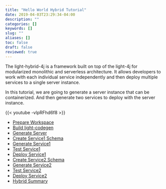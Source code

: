 ```yaml
---
title: "Hello World Hybrid Tutorial"
date: 2019-04-03T23:29:34-04:00
description: ""
categories: []
keywords: []
slug: ""
aliases: []
toc: false
draft: false
reviewed: true
---
```


The light-hybrid-4j is a framework built on top of the light-4j for modularized monolithic and serverless architecture. It allows developers to work with each individual service independently and then deploy multiple services to a single server instance. 

In this tutorial, we are going to generate a server instance that can be containerized. And then generate two services to deploy with the server instance. 

{{< youtube -vlpRFhd6f8 >}}

* [Prepare Workspace](/tutorial/hybrid/hello-world/workspace/)
* [Build light-codegen](/tutorial/hybrid/hello-world/build-codegen/)
* [Generate Server](/tutorial/hybrid/hello-world/generate-server/)
* [Create Service1 Schema](/tutorial/hybrid/hello-world/service1-schema/)
* [Generate Service1](/tutorial/hybrid/hello-world/generate-service1/)
* [Test Service1](/tutorial/hybrid/hello-world/test-service1/)
* [Deploy Service1](/tutorial/hybrid/hello-world/deploy-service1/)
* [Create Service2 Schema](/tutorial/hybrid/hello-world/service2-schema/)
* [Generate Service2](/tutorial/hybrid/hello-world/generate-service2/)
* [Test Service2](/tutorial/hybrid/hello-world/test-service2/)
* [Deploy Service2](/tutorial/hybrid/hello-world/deploy-service2/)
* [Hybrid Summary](/tutorial/hybrid/hello-world/hybrid-summary/)

